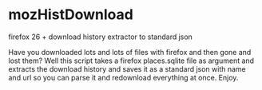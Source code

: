 mozHistDownload
===============

firefox 26 + download history extractor to standard json


Have you downloaded lots and lots of files with firefox and then gone and lost them? Well this script takes a firefox places.sqlite file as argument and extracts the download history and saves it as a standard json with name and url so you can parse it and redownload everything at once. Enjoy.
